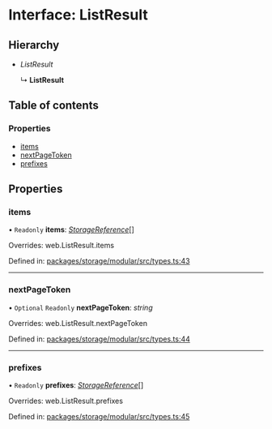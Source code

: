 # Interface: ListResult

## Hierarchy

- *ListResult*

  ↳ **ListResult**

## Table of contents

### Properties

- [items](/reference/storage/interfaces/listresult.md#items)
- [nextPageToken](/reference/storage/interfaces/listresult.md#nextpagetoken)
- [prefixes](/reference/storage/interfaces/listresult.md#prefixes)

## Properties

### items

• `Readonly` **items**: [*StorageReference*](/reference/storage/interfaces/storagereference.md)[]

Overrides: web.ListResult.items

Defined in: [packages/storage/modular/src/types.ts:43](https://github.com/invertase/react-native-firebase/blob/e2e22540/packages/storage/modular/src/types.ts#L43)

___

### nextPageToken

• `Optional` `Readonly` **nextPageToken**: *string*

Overrides: web.ListResult.nextPageToken

Defined in: [packages/storage/modular/src/types.ts:44](https://github.com/invertase/react-native-firebase/blob/e2e22540/packages/storage/modular/src/types.ts#L44)

___

### prefixes

• `Readonly` **prefixes**: [*StorageReference*](/reference/storage/interfaces/storagereference.md)[]

Overrides: web.ListResult.prefixes

Defined in: [packages/storage/modular/src/types.ts:45](https://github.com/invertase/react-native-firebase/blob/e2e22540/packages/storage/modular/src/types.ts#L45)
